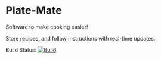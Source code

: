 # Plate-Mate
Software to make cooking easier! 

Store recipes, and follow instructions with real-time updates.

Build Status:
[![Build](https://github.com/andrewdavis1995/Plate-Mate/actions/workflows/build.yml/badge.svg)](https://github.com/andrewdavis1995/Plate-Mate/actions/workflows/build.yml)
